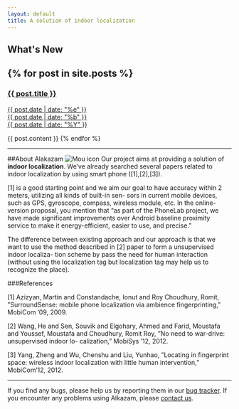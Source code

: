 ```yaml
---
layout: default
title: A solution of indoor localization
---
```


## What's New


{% for post in site.posts %}
---
<a href="/Alakazam{{ post.url }}">
<h3>{{ post.title }}</h3>
<span class="date">
<div class="dateday">{{ post.date | date: "%e" }}</div>
<div>{{ post.date | date: "%b" }}</div>
<div class="dateyear">{{ post.date | date: "%Y" }}</div>
</span>
</a>

{{ post.content }}
{% endfor %}

---
##About Alakazam
![Mou icon](http://1.bp.blogspot.com/-wzPeXvb4HUM/TeAVqYPixHI/AAAAAAAAApk/UoOI9h1sWtM/s1600/KadabraTr.png)
Our project aims at providing a solution of **indoor localization**. We’ve already searched several papers related to indoor localization by using smart phone ([1],[2],[3]). 

[1] is a good starting point and we aim our goal to have accuracy within 2 meters, utilizing all kinds of built-in sen- sors in current mobile devices, such as GPS, gyroscope, compass, wireless module, etc. In the online-version proposal, you mention that “as part of the PhoneLab project, we have made significant improvements over Android baseline proximity service to make it energy-efficient, easier to use, and precise.” 

The difference between existing approach and our approach is that we want to use the method described in [2] paper to form a unsupervised indoor localiza- tion scheme by pass the need for human interaction (without using the localization tag but localization tag may help us to recognize the place).


###References
[1] Azizyan, Martin and Constandache, Ionut and Roy Choudhury, Romit, ”SurroundSense: mobile phone localization via ambience fingerprinting,” MobiCom ’09, 2009.  
[2] Wang, He and Sen, Souvik and Elgohary, Ahmed and Farid, Moustafa and Youssef, Moustafa and Choudhury, Romit Roy, ”No need to war-drive: unsupervised indoor lo- calization,” MobiSys ’12, 2012.  
[3] Yang, Zheng and Wu, Chenshu and Liu, Yunhao, ”Locating in fingerprint space: wireless indoor localization with little human intervention,” MobiCom’12, 2012.  




-----
If you find any bugs, please help us by reporting them in our
[bug tracker](https://github.com/quake0day/Alakazam/issues/new).
If you encounter any problems using Alkazam, please [contact us](<schen23@buffalo.edu>).
